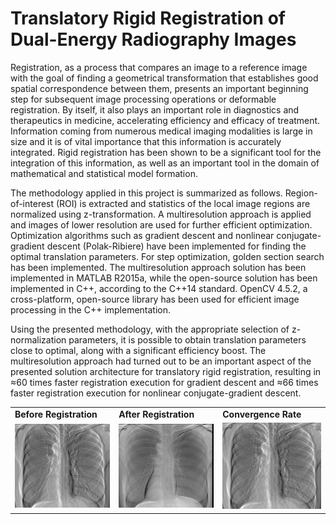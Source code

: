 # Translatory Rigid Registration of Dual-Energy Radiography Images

Registration, as a process that compares an image to a reference image with the goal of finding a geometrical transformation that establishes good spatial correspondence between them, presents an important beginning step for subsequent image processing operations or deformable registration. By itself, it also plays an important role in diagnostics and therapeutics in medicine, accelerating efficiency and efficacy of treatment. Information coming from numerous medical imaging modalities is large in size and it is of vital importance that this information is accurately integrated. Rigid registration has been shown to be a significant tool for the integration of this information, as well as an important tool in the domain of mathematical and statistical model formation.

The methodology applied in this project is summarized as follows. Region-of-interest (ROI) is extracted and statistics of the local image regions are normalized using z-transformation. A multiresolution approach is applied and images of lower resolution are used for further efficient optimization. Optimization algorithms such as gradient descent and nonlinear conjugate-gradient descent (Polak-Ribiere) have been implemented for finding the optimal translation parameters. For step optimization, golden section search has been implemented. The multiresolution approach solution has been implemented in MATLAB R2015a, while the open-source solution has been implemented in C++, according to the C++14 standard. OpenCV 4.5.2, a cross-platform, open-source library has been used for efficient image processing in the C++ implementation.

Using the presented methodology, with the appropriate selection of z-normalization parameters, it is possible to obtain translation parameters close to optimal, along with a significant efficiency boost. The multiresolution approach had turned out to be an important aspect of the presented solution architecture for translatory rigid registration, resulting in ≈60 times faster registration execution for gradient descent and ≈66 times faster registration execution for nonlinear conjugate-gradient descent.

<table>
  <tr>
    <td><b>Before Registration</b></td>
    <td><b>After Registration</b></td>
    <td><b>Convergence Rate</b></td>
  </tr>
  <tr>
    <td><img src="img/diff_before.bmp" width=270></td>
    <td><img src="img/diff_after.bmp" width=270></td>
    <td><img src="img/pr_conv_rate.gif" width=270></td>
  </tr>
</table>
